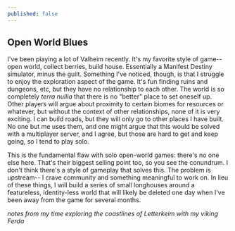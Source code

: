 ```yaml
---
published: false
---
```

## Open World Blues

I've been playing a lot of Valheim recently. It's my favorite style of game-- open world, collect berries, build house. Essentially a Manifest Destiny simulator, minus the guilt. Something I've noticed, though, is that I struggle to enjoy the exploration aspect of the game. It's fun finding ruins and dungeons, etc, but they have no relationship to each other. The world is so completely *terra nullia* that there is no "better" place to set oneself up. Other players will argue about proximity to certain biomes for resources or whatever, but without the context of other relationships, none of it is very exciting. I can build roads, but they will only go to other places I have built. No one but me uses them, and one might argue that this would be solved with a multiplayer server, and I agree, but those are hard to get and keep going, so I tend to play solo.

This is the fundamental flaw with solo open-world games: there's no one else here. That's their biggest selling point too, so you see the conundrum. I don't think there's a style of gameplay that solves this. The problem is upstream-- I crave community and something meaningful to work on. In lieu of these things, I will build a series of small longhouses around a featureless, identity-less world that will likely be deleted one day when I've been away from the game for several months.

*notes from my time exploring the coastlines of Letterkeim with my viking Ferda*
